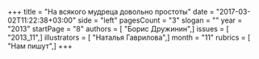 +++
title = "На всякого мудреца довольно простоты"
date = "2017-03-02T11:22:38+03:00"
side = "left"
pagesCount = "3"
slogan = ""
year = "2013"
startPage = "8"
authors = [ "Борис Дружинин",]
issues = [ "2013_11",]
illustrators = [ "Наталья Гаврилова",]
month = "11"
rubrics = [ "Нам пишут",]
+++
